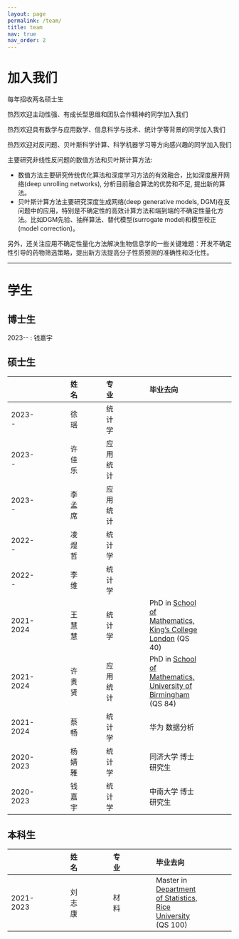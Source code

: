 ```yaml
---
layout: page
permalink: /team/
title: team
nav: true
nav_order: 2
---
```


# 加入我们
每年招收两名硕士生

热烈欢迎主动性强、有成长型思维和团队合作精神的同学加入我们

热烈欢迎具有数学与应用数学、信息科学与技术、统计学等背景的同学加入我们

热烈欢迎对反问题、贝叶斯科学计算、科学机器学习等方向感兴趣的同学加入我们


主要研究非线性反问题的数值方法和贝叶斯计算方法:
- 数值方法主要研究传统优化算法和深度学习方法的有效融合，比如深度展开网络(deep unrolling networks), 分析目前融合算法的优势和不足, 提出新的算法。
- 贝叶斯计算方法主要研究深度生成网络(deep generative models, DGM)在反问题中的应用，特别是不确定性的高效计算方法和端到端的不确定性量化方法。比如DGM先验、抽样算法、替代模型(surrogate model)和模型校正(model correction)。

另外，还关注应用不确定性量化方法解决生物信息学的一些关键难题：开发不确定性引导的药物筛选策略，提出新方法提高分子性质预测的准确性和泛化性。

---

# 学生
## 博士生
2023-- : 钱嘉宇

## 硕士生

|    |      |      |      |      | 姓名  |      |      |      | 专业     |      |      |      |      | 毕业去向                                                      |      |      |      |      |
|:----------|------|------|------|------|:-------:|------|------|------|:----------|------|------|------|------|:----------------------------------------------------------------|------|------|------|------|
| 2023--   |      |      |      |      | 徐 瑶  |      |      |      | 统计学   |      |      |      |      |                                                                |      |      |      |      |
| 2023--   |      |      |      |      | 许佳乐 |      |      |      | 应用统计   |      |      |      |      |                                                                |      |      |      |      |
| 2023--   |      |      |      |      | 李孟席 |      |      |      | 应用统计   |      |      |      |      |                                                                |      |      |      |      |
| 2022--   |      |      |      |      | 凌煜哲 |      |      |      | 统计学   |      |      |      |      |                                                                |      |      |      |      |
| 2022--   |      |      |      |      | 李 维   |      |      |      | 统计学   |      |      |      |      |                                                                |      |      |      |      |
| 2021-2024 |      |      |      |      | 王慧慧 |      |      |      | 统计学 |      |      |      |      | PhD in [School of Mathematics, King’s College London](https://www.kcl.ac.uk/mathematics) (QS 40) |      |      |      |      |
| 2021-2024 |      |      |      |      | 许贵贤 |      |      |      | 应用统计 |      |      |      |      | PhD in [School of Mathematics, University of Birmingham](https://www.birmingham.ac.uk/schools/mathematics) (QS 84) |      |      |      |      |
| 2021-2024 |      |      |      |      | 蔡畅   |      |      |      | 统计学   |      |      |      |      | 华为 数据分析                                                  |      |      |      |      |
| 2020-2023 |      |      |      |      | 杨婧雅 |      |      |      | 统计学   |      |      |      |      | 同济大学 博士研究生                                            |      |      |      |      |
| 2020-2023 |      |      |      |      | 钱嘉宇 |      |      |      | 统计学 |      |      |      |      | 中南大学 博士研究生                                            |      |      |      |      |




## 本科生

|   |     |     |     |     | 姓名  |     |     |     |     | 专业 |     |     |     |     | 毕业去向 |     |     |     |     |
|:---------|------|------|------|------|:-----:|------|------|------|------|:----|------|------|------|------|:--------------------------------------------------------------|------|------|------|------|
| 2021-2023 |   |     |     |     | 刘志康 |      |     |     |     | 材料 |      |     |     |     | Master in [Department of Statistics, Rice University](https://statistics.rice.edu/) (QS 100) |     |     |     |     |




